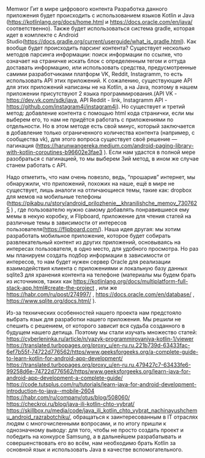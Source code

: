 Memwor
Гит в мире цифрового контента
Разработка данного приложения будет происходить с использованием языков Kotlin и Java (https://kotlinlang.org/docs/home.html и https://docs.oracle.com/en/java/ соответственно). Также будет использоваться система gradle, которая идет в комплекте с Android Studio(https://docs.gradle.org/current/userguide/what_is_gradle.html). 
Как вообще будет происходить парсинг контента? Существует несколько методов парсинга информации: поиск информации по ссылке, что означает на страничке искать блок с определенным тегом и оттуда доставать информацию, или использовать средства, предусмотренные самими разработчиками платформ VK, Reddit, Instagramm, то есть использовать API этих приложений. К сожалению, существующие API для этих приложений написаны не на Kotlin, а на Java, поэтому в нашем приложении присутствуют 2 языка программирования.(API VK - https://dev.vk.com/sdk/java, API Reddit - link, Instagramm API - https://github.com/instagram4j/instagram4j). Но существует и третий метод: добавление контента с помощью html кода странички, если мы выберем его, то нам не придётся работать с приложениями по отдельности. Но в этом методе есть свой минус, который заключается в добавление только ограниченного количества контента (например, с сообщества vk), для этого вопроса существует своё решение — пагинация (https://harunwangereka.medium.com/android-paging-library-with-kotlin-coroutines-b96602e3fae3 ). Если нам удастся в полной мере разобраться с пагинацией, то мы выберем 3ий метод, в ином же случае станем работать с API.

Надо отметить, что нам очень повезло, ведь, “прошарив” интернет, мы обнаружили, что приложений, похожих на наше, ещё в мире не существует,  лишь аналоги на отличающиеся темы, такие как: dropbox для мемов на мобильные телефоны (https://pikabu.ru/story/android_prilozhenie__khranilishche_memov_7307625 ) , где пользователю нужно самому добавлять понравившиеся ему мемы в некую коробку, и Flipboard, приложение для чтения статей на различные темы в зависимости от интересов пользователя(https://flipboard.com/). 
Наша идея другая: мы хотим разработать мобильное приложение, которое будет собирать развлекательный контент из других приложений, основываясь на интересах пользователя, в одно место, для удобного просмотра.
Но раз мы планируем создать подбор информации в зависимости от интересов, то нам будет нужен сервер Oracle для реализации взаимодействия клиента с приложениями и локальную базу данных sqlite3 для хранения контента на телефоне (материалы мы будем брать из источников, таких как https://kotlinlang.org/docs/multiplatform-full-stack-app.html#create-the-project , или же https://habr.com/ru/post/274997/ , https://docs.oracle.com/en/database/ , https://www.sqlite.org/docs.html/ ).

Из-за технических особенностей нашего проекта нам предстояло выбрать язык для разработки нашего приложения. Мы решили не спешить с решением, от которого зависит вся судьба созданного в будущем нашего детища. Поэтому мы стали изучать множество статей:
https://cyberleninka.ru/article/n/yazyk-programmirovaniya-kotlin-1/viewer
https://translated.turbopages.org/proxy_u/en-ru.ru.221b739d-63433fac-6ef7b55f-74722d776562/https/www.geeksforgeeks.org/a-complete-guide-to-learn-kotlin-for-android-app-development/
https://translated.turbopages.org/proxy_u/en-ru.ru.479427c7-63433fe6-99258d6e-74722d776562/https/www.geeksforgeeks.org/learn-java-for-android-app-development-a-complete-guide/
https://code.tutsplus.com/ru/tutorials/learn-java-for-android-development-introduction-to-java--mobile-2604
https://habr.com/ru/company/otus/blog/508060/
https://checkroi.ru/blog/java-ili-kotlin-chto-vybrat/
https://skillbox.ru/media/code/java_ili_kotlin_chto_vybrat_nachinayushchemu_android_razrabotchiku/,
обращаться к заинтересованным в IT отраслях людям с многочисленными вопросами, и по итогу пришли к однозначному выводу: для того, чтобы не просто создать проект и победить на конкурсе Samsung, а в дальнейшем разрабатывать и совершенствовать его во всём, нам необходимо брать Kotlin за основной язык и использовать Java в качестве вспомогательного.
